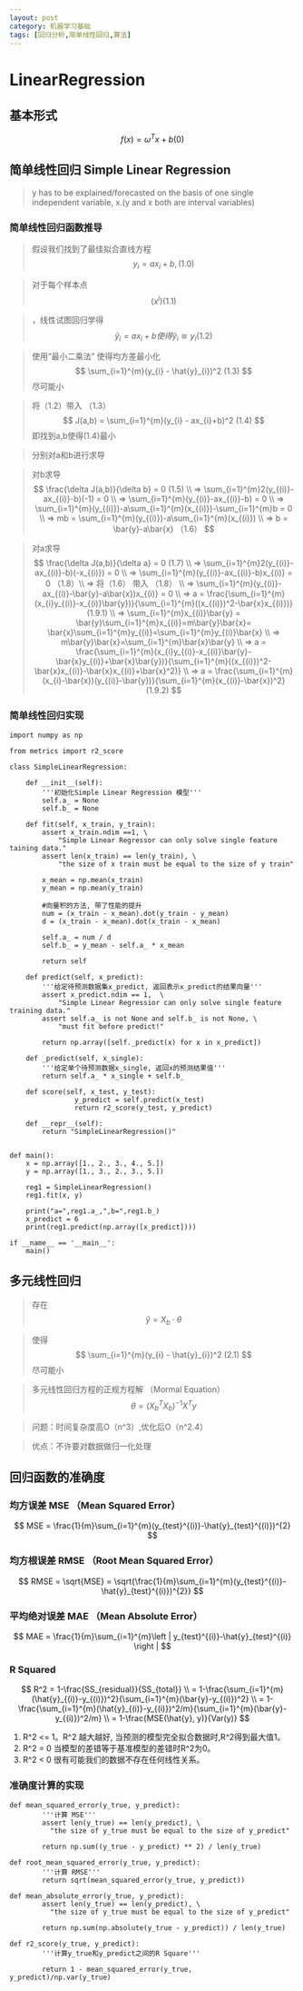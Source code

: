 ```yaml
---
layout: post
category: 机器学习基础
tags: [回归分析,简单线性回归,算法]
---
```


LinearRegression
===========

## 基本形式
$$
	f(x)=\omega ^{T}x+b	(0)
$$

## 简单线性回归 Simple Linear Regression

> y has to be explained/forecasted on the basis of one single independent variable, x.(y and x both are interval variables)

### 简单线性回归函数推导

> 假设我们找到了最佳拟合直线方程 
$$
    y_{i} = ax_{i} + b, (1.0)
$$

> 对于每个样本点
$$
  (x^{i})     (1.1)
$$

>，线性试图回归学得
$$
        \hat{y}_{i} = a x_{i} +b 使得 \hat{y}_{i} \cong y_{i}  (1.2)	
$$

> 使用“最小二乘法” 使得均方差最小化
$$
	\sum_{i=1}^{m}(y_{i} - \hat{y}_{i})^2   (1.3)
$$
> 尽可能小

>  将（1.2）带入 （1.3）
$$
	J(a,b) = \sum_{i=1}^{m}(y_{i} - ax_{i}+b)^2  (1.4)
$$
> 即找到a,b使得(1.4)最小

> 分别对a和b进行求导

> 对b求导
$$
	\frac{\delta J(a,b)}{\delta b} = 0	(1.5)	\\
	=> \sum_{i=1}^{m}2(y_{(i)}-ax_{(i)}-b)(-1) = 0  \\
	=> \sum_{i=1}^{m}(y_{(i)}-ax_{(i)}-b) = 0        \\
	=> \sum_{i=1}^{m}(y_{(i)})-a\sum_{i=1}^{m}(x_{(i)})-\sum_{i=1}^{m}b = 0 \\	=> mb = \sum_{i=1}^{m}(y_{(i)})-a\sum_{i=1}^{m}(x_{(i)})  \\
	=> b = \bar{y}-a\bar{x}  （1.6）
$$

> 对a求导
$$
	\frac{\delta J(a,b)}{\delta a} = 0	(1.7)   \\
	=>  \sum_{i=1}^{m}2(y_{(i)}-ax_{(i)}-b)(-x_{(i)}) = 0	\\
	=> \sum_{i=1}^{m}(y_{(i)}-ax_{(i)}-b)x_{(i)} = 0	 （1.8）\\
	=> 将（1.6） 带入 （1.8）   \\
	=> \sum_{i=1}^{m}(y_{(i)}-ax_{(i)}-\bar{y}-a\bar{x})x_{(i)} = 0  \\
	=> a = \frac{\sum_{i=1}^{m}(x_{i}y_{(i)}-x_{(i)}\bar{y})}{\sum_{i=1}^{m}((x_{(i)})^2-\bar{x}x_{(i)})} 	(1.9.1) \\
	=> \sum_{i=1}^{m}x_{(i)}\bar{y} = \bar{y}\sum_{i=1}^{m}x_{(i)}=m\bar{y}\bar{x}= \bar{x}\sum_{i=1}^{m}y_{(i)}=\sum_{i=1}^{m}y_{(i)}\bar{x} \\
	=> m\bar{y}\bar{x}=\sum_{i=1}^{m}\bar{x}\bar{y} \\
	=> a = \frac{\sum_{i=1}^{m}(x_{i}y_{(i)}-x_{(i)}\bar{y}-\bar{x}y_{(i)}+\bar{x}\bar{y})}{\sum_{i=1}^{m}((x_{(i)})^2-\bar{x}x_{(i)}-\bar{x}x_{(i)}+\bar{x}^2)}  \\
	=> a = \frac{\sum_{i=1}^{m}(x_{i}-\bar{x})(y_{(i)}-\bar{y})}{\sum_{i=1}^{m}(x_{(i)}-\bar{x})^2} 	(1.9.2) 
$$

### 简单线性回归实现

	import numpy as np
	
	from metrics import r2_score
	
	class SimpleLinearRegression:
	
		def __init__(self):
			'''初始化Simple Linear Regression 模型'''
			self.a_ = None
			self.b_ = None

		def fit(self, x_train, y_train):
			assert x_train.ndim ==1, \
				"Simple Linear Regressor can only solve single feature taining data."
			assert len(x_train) == len(y_train), \
				"the size of x train must be equal to the size of y train"
	
			x_mean = np.mean(x_train)
			y_mean = np.mean(y_train)

			#向量积的方法, 带了性能的提升
			num = (x_train - x_mean).dot(y_train - y_mean)
			d = (x_train - x_mean).dot(x_train - x_mean)
		
			self.a_ = num / d
			self.b_ = y_mean - self.a_ * x_mean

			return self

		def predict(self, x_predict):
			'''给定待预测数据集x_predict, 返回表示x_predict的结果向量'''
			assert x_predict.ndim == 1,  \
				"Simple Linear Regressior can only solve single feature training data."
			assert self.a_ is not None and self.b_ is not None, \
				"must fit before predict!"
		
			return np.array([self._predict(x) for x in x_predict])

		def _predict(self, x_single):
			'''给定单个待预测数据x_single, 返回x的预测结果值'''
			return self.a_ * x_single + self.b_
		
		def score(self, x_test, y_test):
                	y_predict = self.predict(x_test)
                	return r2_score(y_test, y_predict)

		def __repr__(self):
			return "SimpleLinearRegression()"

	
	def main():
		x = np.array([1., 2., 3., 4., 5.])
		y = np.array([1., 3., 2., 3., 5.])
	
		reg1 = SimpleLinearRegression()
		reg1.fit(x, y)

		print("a=",reg1.a_,",b=",reg1.b_)
		x_predict = 6	
		print(reg1.predict(np.array([x_predict])))

	if __name__ == '__main__':
		main()


## 多元线性回归

> 存在
$$
	\hat{y} = X_{b}\cdot \theta 
$$

> 使得
$$
        \sum_{i=1}^{m}(y_{i} - \hat{y}_{i})^2   (2.1)
$$
> 尽可能小

> 多元线性回归方程的正规方程解 （Mormal Equation）
$$
\theta = (X_{b}^{T}X_{b})^{-1}X^{T}y
$$

> 问题：时间复杂度高O（n^3）,优化后O（n^2.4）

> 优点：不许要对数据做归一化处理

## 回归函数的准确度

### 均方误差 MSE （Mean Squared Error）
$$
	MSE = \frac{1}{m}\sum_{i=1}^{m}(y_{test}^{(i)}-\hat{y}_{test}^{(i)})^{2}
$$

### 均方根误差 RMSE （Root Mean Squared Error）
$$
	RMSE = \sqrt{MSE} = \sqrt{\frac{1}{m}\sum_{i=1}^{m}(y_{test}^{(i)}-\hat{y}_{test}^{(i)})^{2}}
$$

### 平均绝对误差 MAE （Mean Absolute Error）
$$
	MAE = \frac{1}{m}\sum_{i=1}^{m}\left | y_{test}^{(i)}-\hat{y}_{test}^{(i)} \right |
$$

### R Squared
$$
	R^2 = 1-\frac{SS_{residual}}{SS_{total}} \\
	= 1-\frac{\sum_{i=1}^{m}(\hat{y}_{(i)}-y_{(i)})^2}{\sum_{i=1}^{m}(\bar{y}-y_{(i)})^2} \\
	= 1-\frac{\sum_{i=1}^{m}(\hat{y}_{(i)}-y_{(i)})^2/m}{\sum_{i=1}^{m}(\bar{y}-y_{(i)})^2/m} \\
	= 1-\frac{MSE(\hat{y}, y)}{Var(y)} 
$$

1. R^2 <= 1。R^2 越大越好, 当预测的模型完全拟合数据时,R^2得到最大值1。
2. R^2 = 0 当模型的差错等于基准模型的差错时R^2为0。
3. R^2 < 0 很有可能我们的数据不存在任何线性关系。

### 准确度计算的实现

	def mean_squared_error(y_true, y_predict):
        	'''计算 MSE'''
        	assert len(y_true) == len(y_predict), \
	          "the size of y_true must be equal to the size of y_predict"

	        return np.sum((y_true - y_predict) ** 2) / len(y_true)

	def root_mean_squared_error(y_true, y_predict):
	        '''计算 RMSE'''
	        return sqrt(mean_squared_error(y_true, y_predict))

	def mean_absolute_error(y_true, y_predict):
	        assert len(y_true) == len(y_predict), \
	          "the size of y_true must be equal to the size of y_predict"

	        return np.sum(np.absolute(y_true - y_predict)) / len(y_true)

	def r2_score(y_true, y_predict):
	        '''计算y_true和y_predict之间的R Square'''

	        return 1 - mean_squared_error(y_true, y_predict)/np.var(y_true)



